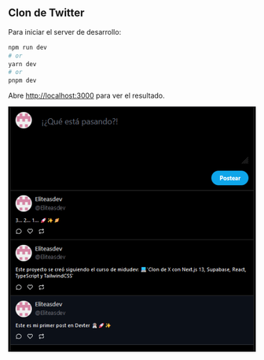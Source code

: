
## Clon de Twitter

Para iniciar el server de desarrollo:

```bash
npm run dev
# or
yarn dev
# or
pnpm dev
```
Abre [http://localhost:3000](http://localhost:3000) para ver el resultado.

![Texto alternativo](https://github.com/Eliteasdev/devter/blob/master/github-img/mock.png)

